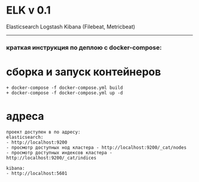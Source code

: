 # ELK v 0.1

Elasticsearch Logstash Kibana (Filebeat, Metricbeat)

----

### краткая инструкция по деплою с docker-compose:

# сборка и запуск контейнеров
```
+ docker-compose -f docker-compose.yml build
+ docker-compose -f docker-compose.yml up -d
```

# адреса

```
проект доступен в по адресу:
elasticsearch:
- http://localhost:9200
- просмотр доступных нод кластера - http://localhost:9200/_cat/nodes
- просмотр доступных индексов кластера - http://localhost:9200/_cat/indices

kibana:
- http://localhost:5601
```
